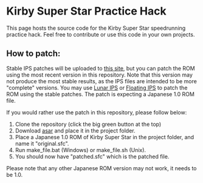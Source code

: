 # Kirby Super Star Practice Hack

This page hosts the source code for the Kirby Super Star speedrunning practice hack. Feel free to contribute or use this code in your own projects.

## How to patch:
Stable IPS patches will be uploaded to [this site](https://nippoverse.xyz/kss-practice/), but you can patch the ROM using the most recent version in this repository. Note that this version may not produce the most stable results, as the IPS files are intended to be more "complete" versions. You may use [Lunar IPS](http://fusoya.eludevisibility.org/lips/) or [Floating IPS](https://www.romhacking.net/utilities/1040/) to patch the ROM using the stable patches. The patch is expecting a Japanese 1.0 ROM file.

If you would rather use the patch in this repository, please follow below:

1. Clone the repository (click the big green button at the top)
2. Download [asar](https://github.com/RPGHacker/asar) and place it in the project folder.
3. Place a Japanese 1.0 ROM of Kirby Super Star in the project folder, and name it "original.sfc".
4. Run make_file.bat (Windows) or make_file.sh (Unix).
5. You should now have "patched.sfc" which is the patched file.

Please note that any other Japanese ROM version may not work, it needs to be 1.0.

